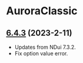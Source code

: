 # AuroraClassic

## [6.4.3](https://github.com/siweia/AuroraClassic/tree/6.4.3) (2023-2-11)

- Updates from NDui 7.3.2.
- Fix option value error.